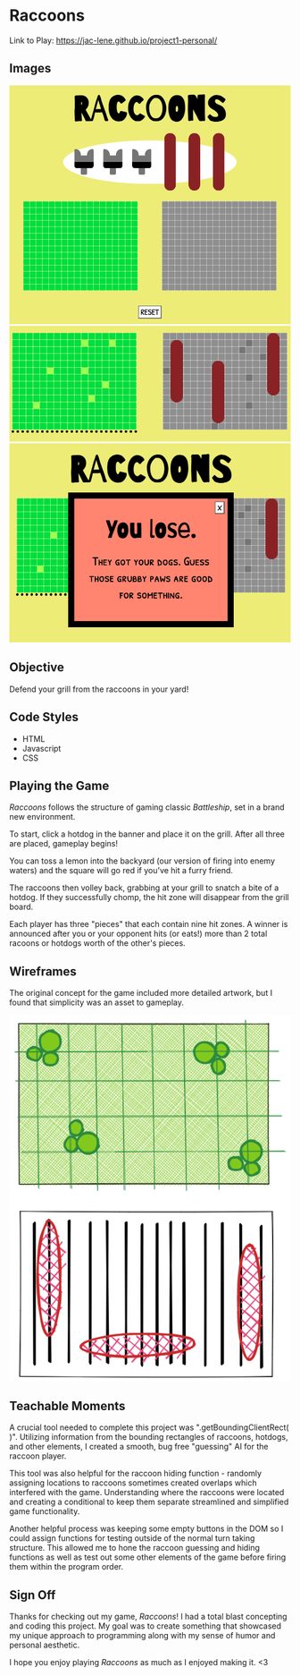 # Raccoons

Link to Play: https://jac-lene.github.io/project1-personal/

## Images

![new-game](/imgs/1.png)
![gameplay](/imgs/2.png)
![end-screen](/imgs/3.png)

## Objective
Defend your grill from the raccoons in your yard! 

## Code Styles
* HTML
* Javascript
* CSS

## Playing the Game
<i>Raccoons</i> follows the structure of gaming classic <i>Battleship</i>, set in a brand new environment.

To start, click a hotdog in the banner and place it on the grill. After all three are placed, gameplay begins! 

You can toss a lemon into the backyard (our version of firing into enemy waters) and the square will go red if you've hit a furry friend. 

The raccoons then volley back, grabbing at your grill to snatch a bite of a hotdog. If they successfully chomp, the hit zone will disappear from the grill board.

Each player has three "pieces" that each contain nine hit zones. A winner is announced after you or your opponent hits (or eats!) more than 2 total racoons or hotdogs worth of the other's pieces.

## Wireframes
The original concept for the game included more detailed artwork, but I found that simplicity was an asset to gameplay. 

![wireframes](/imgs/HOTDOGS.png)

## Teachable Moments
A crucial tool needed to complete this project was ".getBoundingClientRect( )". Utilizing information from the bounding rectangles of raccoons, hotdogs, and other elements, I created a smooth, bug free "guessing" AI for the raccoon player. 

This tool was also helpful for the raccoon hiding function - randomly assigning locations to raccoons sometimes created overlaps which interfered with the game. Understanding where the raccoons were located and creating a conditional to keep them separate streamlined and simplified game functionality.

Another helpful process was keeping some empty buttons in the DOM so I could assign functions for testing outside of the normal turn taking structure. This allowed me to hone the raccoon guessing and hiding functions as well as test out some other elements of the game before firing them within the program order. 

## Sign Off

Thanks for checking out my game, <i>Raccoons</i>! I had a total blast concepting and coding this project. My goal was to create something that showcased my unique approach to programming along with my sense of humor and personal aesthetic. 

I hope you enjoy playing <i>Raccoons</i> as much as I enjoyed making it. <3



